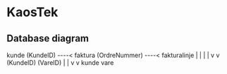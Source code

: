 # KaosTek


## Database diagram

kunde (KundeID) ----< faktura (OrdreNummer) ----< fakturalinje
                           |                            |
                           |                            |
                           v                            v
                        (KundeID)                  (VareID)
                           |                            |
                           v                            v
                        kunde                       vare
